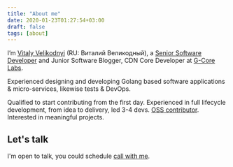 ```yaml
---
title: "About me"
date: 2020-01-23T01:27:54+03:00
draft: false
tags: [about]
---
```


I’m [Vitaly Velikodnyi](/ "Vitaly Velikodny") (RU: Виталий Великодный), 
a [Senior Software Developer](https://www.linkedin.com/in/vvelikodny/) and 
Junior Software Blogger, CDN Core Developer at [G-Core Labs](https://gcorelabs.com/). 

Experienced designing and developing Golang based  software applications & micro-services, likewise tests & DevOps.

Qualified to start contributing from the first day. Experienced in full lifecycle development, from idea to delivery, 
led 3-4 devs. [OSS contributor](https://github.com/vvelikodny). Interested in meaningful projects.

## Let's talk
I'm open to talk, you could schedule [call with me](https://calendly.com/vvelikodny/).